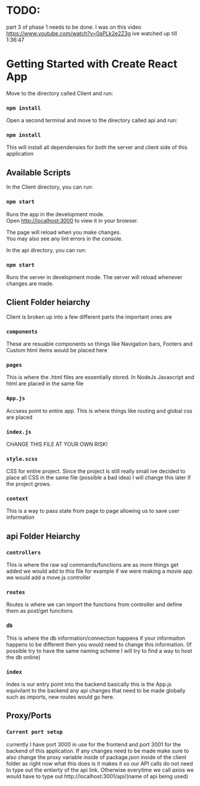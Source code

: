 # TODO: 
part 3 of phase 1 needs to be done.
I was on this video https://www.youtube.com/watch?v=0aPLk2e2Z3g ive watched up till 1:36:47

# Getting Started with Create React App
Move to the directory called Client and run:
### `npm install`
Open a second terminal and move to the directory called api and run:

### `npm install`
This will install all dependensies for both the server and client side of this application

## Available Scripts

In the Client directory, you can run:

### `npm start`
Runs the app in the development mode.\
Open [http://localhost:3000](http://localhost:3000) to view it in your browser.

The page will reload when you make changes.\
You may also see any lint errors in the console.

In the api directory, you can run:
### `npm start`
Runs the server in development mode.
The server will reload whenever changes are made.

## Client Folder heiarchy 
Client is broken up into a few different parts the important ones are

### `components`
These are resuable components so things like Navigation bars, Footers and Custom html items would be placed here

### `pages`
This is where the .html files are essentially stored. In NodeJs Javascript and html are placed in the same file

### `App.js`
Accsess point to entire app. This is where things like routing and global css are placed

### `index.js`
CHANGE THIS FILE AT YOUR OWN RISK!

### `style.scss`
CSS for entire project. Since the project is still really small ive decided to place all CSS in the same file (possible a bad idea) I will change this later if the project grows.

### `context`
This is a way to pass state from page to page allowing us to save user information 

## api Folder Heiarchy 

### `controllers` 
This is where the raw sql commands/functions are as more things get added we would add to this file for example if we were making a movie app we would add a move.js controller

### `routes`
Routes is where we can import the functions from controller and define them as post/get funcitons

### `db`
This is where the db information/connection happens if your informaiton happens to be different then you would need to change this information. (If possible try to have the same naming scheme I will try to find a way to host the db online)

### `index`
Index is our entry point into the backend basically this is the App.js equivilant to the backend any api changes that need to be made globally such as imports, new routes would go here.

## Proxy/Ports
### `Current port setup`
currently I have port 3000 in use for the frontend and port 3001 for the backend of this application. If any changes need to be made make sure to also change the proxy variable inside of package.json inside of the client folder as right now what this does is it makes it so our API calls do not need to type out the entierty of the api link. Otherwise everytime we call axios we would have to type out http://localhost:3001/api/(name of api being used)